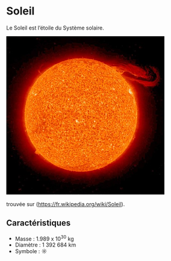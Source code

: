 # Soleil
Le Soleil est l’étoile du Système solaire.

![Icone du soleil](soleil.jpg)

 trouvée sur (https://fr.wikipedia.org/wiki/Soleil).

## Caractéristiques

- Masse : 1.989 x 10<sup>30</sup> kg
- Diamètre : 1 392 684 km
- Symbole : &#9788;

